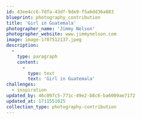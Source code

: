 ```yaml
---
id: 43ee4cc6-7dfa-43df-9de9-f5a6dd36a883
blueprint: photography_contribution
title: 'Girl in Guatemala'
photographer_name: 'Jimmy Nelson'
photographer_website: www.jimmynelson.com
image: image-1707512137.jpeg
description:
  -
    type: paragraph
    content:
      -
        type: text
        text: 'Girl in Guatemala'
challenges:
  - inspiration
updated_by: 46c097c5-771c-49e2-b8c6-ba6009ae7172
updated_at: 1711551025
collection_type: photography-contribution
---
```

